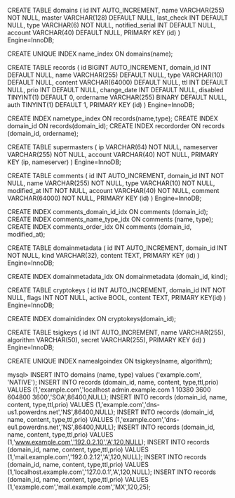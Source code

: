 CREATE TABLE domains (
  id                    INT AUTO_INCREMENT,
  name                  VARCHAR(255) NOT NULL,
  master                VARCHAR(128) DEFAULT NULL,
  last_check            INT DEFAULT NULL,
  type                  VARCHAR(6) NOT NULL,
  notified_serial       INT DEFAULT NULL,
  account               VARCHAR(40) DEFAULT NULL,
  PRIMARY KEY (id)
) Engine=InnoDB;

CREATE UNIQUE INDEX name_index ON domains(name);


CREATE TABLE records (
  id                    BIGINT AUTO_INCREMENT,
  domain_id             INT DEFAULT NULL,
  name                  VARCHAR(255) DEFAULT NULL,
  type                  VARCHAR(10) DEFAULT NULL,
  content               VARCHAR(64000) DEFAULT NULL,
  ttl                   INT DEFAULT NULL,
  prio                  INT DEFAULT NULL,
  change_date           INT DEFAULT NULL,
  disabled              TINYINT(1) DEFAULT 0,
  ordername             VARCHAR(255) BINARY DEFAULT NULL,
  auth                  TINYINT(1) DEFAULT 1,
  PRIMARY KEY (id)
) Engine=InnoDB;

CREATE INDEX nametype_index ON records(name,type);
CREATE INDEX domain_id ON records(domain_id);
CREATE INDEX recordorder ON records (domain_id, ordername);


CREATE TABLE supermasters (
  ip                    VARCHAR(64) NOT NULL,
  nameserver            VARCHAR(255) NOT NULL,
  account               VARCHAR(40) NOT NULL,
  PRIMARY KEY (ip, nameserver)
) Engine=InnoDB;


CREATE TABLE comments (
  id                    INT AUTO_INCREMENT,
  domain_id             INT NOT NULL,
  name                  VARCHAR(255) NOT NULL,
  type                  VARCHAR(10) NOT NULL,
  modified_at           INT NOT NULL,
  account               VARCHAR(40) NOT NULL,
  comment               VARCHAR(64000) NOT NULL,
  PRIMARY KEY (id)
) Engine=InnoDB;

CREATE INDEX comments_domain_id_idx ON comments (domain_id);
CREATE INDEX comments_name_type_idx ON comments (name, type);
CREATE INDEX comments_order_idx ON comments (domain_id, modified_at);


CREATE TABLE domainmetadata (
  id                    INT AUTO_INCREMENT,
  domain_id             INT NOT NULL,
  kind                  VARCHAR(32),
  content               TEXT,
  PRIMARY KEY (id)
) Engine=InnoDB;

CREATE INDEX domainmetadata_idx ON domainmetadata (domain_id, kind);


CREATE TABLE cryptokeys (
  id                    INT AUTO_INCREMENT,
  domain_id             INT NOT NULL,
  flags                 INT NOT NULL,
  active                BOOL,
  content               TEXT,
  PRIMARY KEY(id)
) Engine=InnoDB;

CREATE INDEX domainidindex ON cryptokeys(domain_id);


CREATE TABLE tsigkeys (
  id                    INT AUTO_INCREMENT,
  name                  VARCHAR(255),
  algorithm             VARCHAR(50),
  secret                VARCHAR(255),
  PRIMARY KEY (id)
) Engine=InnoDB;

CREATE UNIQUE INDEX namealgoindex ON tsigkeys(name, algorithm);

mysql> INSERT INTO domains (name, type) values ('example.com', 'NATIVE');
INSERT INTO records (domain_id, name, content, type,ttl,prio)
VALUES (1,'example.com','localhost admin.example.com 1 10380 3600 604800 3600','SOA',86400,NULL);
INSERT INTO records (domain_id, name, content, type,ttl,prio)
VALUES (1,'example.com','dns-us1.powerdns.net','NS',86400,NULL);
INSERT INTO records (domain_id, name, content, type,ttl,prio)
VALUES (1,'example.com','dns-eu1.powerdns.net','NS',86400,NULL);
INSERT INTO records (domain_id, name, content, type,ttl,prio)
VALUES (1,'www.example.com','192.0.2.10','A',120,NULL);
INSERT INTO records (domain_id, name, content, type,ttl,prio)
VALUES (1,'mail.example.com','192.0.2.12','A',120,NULL);
INSERT INTO records (domain_id, name, content, type,ttl,prio)
VALUES (1,'localhost.example.com','127.0.0.1','A',120,NULL);
INSERT INTO records (domain_id, name, content, type,ttl,prio)
VALUES (1,'example.com','mail.example.com','MX',120,25);
